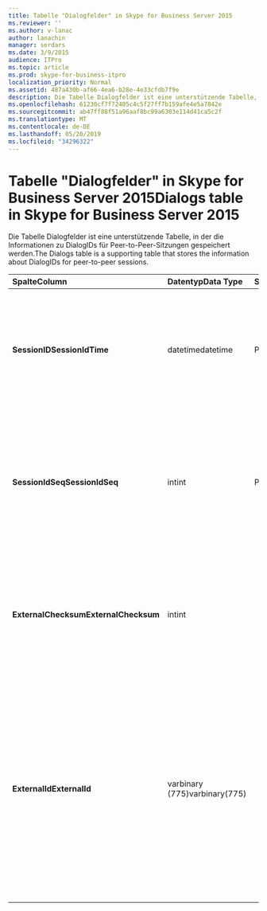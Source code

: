 ```yaml
---
title: Tabelle "Dialogfelder" in Skype for Business Server 2015
ms.reviewer: ''
ms.author: v-lanac
author: lanachin
manager: serdars
ms.date: 3/9/2015
audience: ITPro
ms.topic: article
ms.prod: skype-for-business-itpro
localization_priority: Normal
ms.assetid: 487a430b-af66-4ea6-b28e-4e33cfdb7f9e
description: Die Tabelle Dialogfelder ist eine unterstützende Tabelle, in der die Informationen zu DialogIDs für Peer-to-Peer-Sitzungen gespeichert werden.
ms.openlocfilehash: 61230cf7f72405c4c5f27ff7b159afe4e5a7842e
ms.sourcegitcommit: ab47ff88f51a96aaf8bc99a6303e114d41ca5c2f
ms.translationtype: MT
ms.contentlocale: de-DE
ms.lasthandoff: 05/20/2019
ms.locfileid: "34296322"
---
```

# <a name="dialogs-table-in-skype-for-business-server-2015"></a><span data-ttu-id="588fa-103">Tabelle "Dialogfelder" in Skype for Business Server 2015</span><span class="sxs-lookup"><span data-stu-id="588fa-103">Dialogs table in Skype for Business Server 2015</span></span>
 
<span data-ttu-id="588fa-104">Die Tabelle Dialogfelder ist eine unterstützende Tabelle, in der die Informationen zu DialogIDs für Peer-to-Peer-Sitzungen gespeichert werden.</span><span class="sxs-lookup"><span data-stu-id="588fa-104">The Dialogs table is a supporting table that stores the information about DialogIDs for peer-to-peer sessions.</span></span>
  
|<span data-ttu-id="588fa-105">**Spalte**</span><span class="sxs-lookup"><span data-stu-id="588fa-105">**Column**</span></span>|<span data-ttu-id="588fa-106">**Datentyp**</span><span class="sxs-lookup"><span data-stu-id="588fa-106">**Data Type**</span></span>|<span data-ttu-id="588fa-107">**Schlüssel/Index**</span><span class="sxs-lookup"><span data-stu-id="588fa-107">**Key/Index**</span></span>|<span data-ttu-id="588fa-108">**Details**</span><span class="sxs-lookup"><span data-stu-id="588fa-108">**Details**</span></span>|
|:-----|:-----|:-----|:-----|
|<span data-ttu-id="588fa-109">**SessionID**</span><span class="sxs-lookup"><span data-stu-id="588fa-109">**SessionIdTime**</span></span> <br/> |<span data-ttu-id="588fa-110">datetime</span><span class="sxs-lookup"><span data-stu-id="588fa-110">datetime</span></span>  <br/> |<span data-ttu-id="588fa-111">Primary</span><span class="sxs-lookup"><span data-stu-id="588fa-111">Primary</span></span>  <br/> |<span data-ttu-id="588fa-112">Uhrzeit der Sitzungsanforderung; wird in Verbindung mit SessionIDSeq verwendet, um eine Sitzung eindeutig zu identifizieren.</span><span class="sxs-lookup"><span data-stu-id="588fa-112">Time of session request; used in conjunction with SessionIDSeq to uniquely identify a session.</span></span>  <br/> |
|<span data-ttu-id="588fa-113">**SessionIdSeq**</span><span class="sxs-lookup"><span data-stu-id="588fa-113">**SessionIdSeq**</span></span> <br/> |<span data-ttu-id="588fa-114">int</span><span class="sxs-lookup"><span data-stu-id="588fa-114">int</span></span>  <br/> |<span data-ttu-id="588fa-115">Primary</span><span class="sxs-lookup"><span data-stu-id="588fa-115">Primary</span></span>  <br/> |<span data-ttu-id="588fa-116">Die ID-Nummer, um die Sitzung zu identifizieren.</span><span class="sxs-lookup"><span data-stu-id="588fa-116">ID number to identify the session.</span></span> <span data-ttu-id="588fa-117">Wird in Verbindung mit SessionID-Mal verwendet, um eine Sitzung eindeutig zu identifizieren.</span><span class="sxs-lookup"><span data-stu-id="588fa-117">Used in conjunction with SessionIDTime to uniquely identify a session.</span></span>  <br/> |
|<span data-ttu-id="588fa-118">**ExternalChecksum**</span><span class="sxs-lookup"><span data-stu-id="588fa-118">**ExternalChecksum**</span></span> <br/> |<span data-ttu-id="588fa-119">int</span><span class="sxs-lookup"><span data-stu-id="588fa-119">int</span></span>  <br/> | <br/> |<span data-ttu-id="588fa-120">Prüfsumme der externen-Nr.</span><span class="sxs-lookup"><span data-stu-id="588fa-120">Checksum of the ExternalID.</span></span> <span data-ttu-id="588fa-121">Dieses Feld wird verwendet, um die Geschwindigkeit von Datenbanksuchen zu erhöhen.</span><span class="sxs-lookup"><span data-stu-id="588fa-121">This field is used to increase the speed of database searches.</span></span>  <br/> |
|<span data-ttu-id="588fa-122">**ExternalId**</span><span class="sxs-lookup"><span data-stu-id="588fa-122">**ExternalId**</span></span> <br/> |<span data-ttu-id="588fa-123">varbinary (775)</span><span class="sxs-lookup"><span data-stu-id="588fa-123">varbinary(775)</span></span>  <br/> | <br/> |<span data-ttu-id="588fa-124">SIP-Dialogfeld-ID, als Binärdatei gespeichert.</span><span class="sxs-lookup"><span data-stu-id="588fa-124">SIP dialog ID, stored as a binary.</span></span> <span data-ttu-id="588fa-125">Das Format der Binärdatei lautet wie folgt:</span><span class="sxs-lookup"><span data-stu-id="588fa-125">The format of the binary is:</span></span>  <br/> <span data-ttu-id="588fa-126">Dialogfeld; from-Tag; to-Tag</span><span class="sxs-lookup"><span data-stu-id="588fa-126">dialog;from-tag;to-tag</span></span>  <br/> <span data-ttu-id="588fa-127">Diese Daten können mithilfe der folgenden Syntax in das Text Format konvertiert werden:</span><span class="sxs-lookup"><span data-stu-id="588fa-127">This data can be converted to text format by using this syntax:</span></span>  <br/>  `cast(cast(ExternalId as varbinary(max)) as varchar(max))` <br/> |
   

